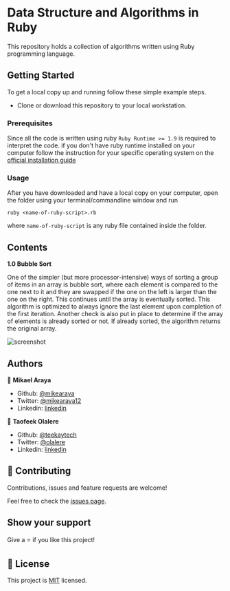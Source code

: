 # Data Structure and Algorithms in Ruby

This repository holds a collection of algorithms written using Ruby programming language.

## Getting Started

To get a local copy up and running follow these simple example steps.

- Clone or download this repository to your local workstation.

### Prerequisites

Since all the code is written using ruby `Ruby Runtime >= 1.9` is required to interpret the code. if you don't have ruby runtime installed on your computer
follow the instruction for your specific operating system on the [official installation guide](https://www.ruby-lang.org/en/documentation/installation/)

### Usage

After you have downloaded and have a local copy on your computer, open the folder using your terminal/commandline window and run

`ruby <name-of-ruby-script>.rb`

where `name-of-ruby-script` is any ruby file contained inside the folder.

## Contents
**1.0 Bubble Sort**

  One of the simpler (but more processor-intensive) ways of sorting a group of items in an array is bubble sort, where each element is compared to the one next to it and they are swapped if the one on the left is larger than the one on the right. This continues until the array is eventually sorted.
  This algorithm is optimized to always ignore the last element upon completion of the first iteration. 
  Another check is also put in place to determine if the array of elements is already sorted or not. If already sorted, the algorithm returns the original array.
  
  ![screenshot]("./assets/img/bubble-short.png")

## Authors

👤 **Mikael Araya**

- Github: [@mikearaya](https://github.com/mikearaya)
- Twitter: [@mikearaya12](https://twitter.com/mikearaya12)
- Linkedin: [linkedin](https://linkedin.com/in/mikael-araya)

👤 **Taofeek Olalere**

- Github: [@teekaytech](https://github.com/teekaytech)
- Twitter: [@olalere](https://twitter.com/ola_lere)
- Linkedin: [linkedin](https://linkedin.com/in/teekaytech)

## 🤝 Contributing

Contributions, issues and feature requests are welcome!

Feel free to check the [issues page](issues/).

## Show your support

Give a ⭐️ if you like this project!

## 📝 License

This project is [MIT](lic.url) licensed.
